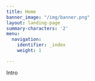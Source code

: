 ```yaml
---
title: Home
banner_image: "/img/banner.png"
layout: landing-page
summary-characters: '2'
menu:
  navigation:
    identifier: _index
    weight: 1

---
```

Intro